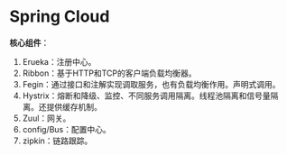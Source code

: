 # Spring Cloud

**核心组件**：

1. Erueka：注册中心。
2. Ribbon：基于HTTP和TCP的客户端负载均衡器。
3. Fegin：通过接口和注解实现调取服务，也有负载均衡作用。声明式调用。
4. Hystrix：熔断和降级、监控、不同服务调用隔离。线程池隔离和信号量隔离。还提供缓存机制。
5. Zuul：网关。
6. config/Bus：配置中心。
7. zipkin：链路跟踪。

